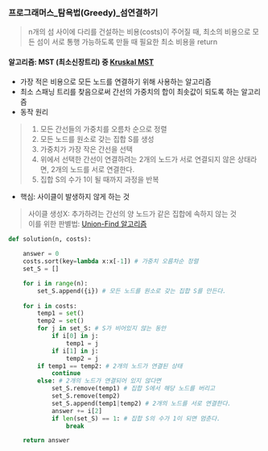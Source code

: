 ### 프로그래머스_탐욕법(Greedy)_섬연결하기
> n개의 섬 사이에 다리를 건설하는 비용(costs)이 주어질 때, 최소의 비용으로 모든 섬이 서로 통행 가능하도록 만들 때 필요한 최소 비용을 return 
#### 알고리즘: MST (최소신장트리) 중 [Kruskal MST](https://ko.wikipedia.org/wiki/크러스컬_알고리즘)
- 가장 적은 비용으로 모든 노드를 연결하기 위해 사용하는 알고리즘
- 최소 스패닝 트리를 찾음으로써 간선의 가중치의 합이 최솟값이 되도록 하는 알고리즘
- 동작 원리

> 1. 모든 간선들의 가중치를 오름차 순으로 정렬
> 2. 모든 노드를 원소로 갖는 집합 S를 생성
> 3. 가중치가 가장 작은 간선을 선택
> 4. 위에서 선택한 간선이 연결하려는 2개의 노드가 서로 연결되지 않은 상태라면, 2개의 노드를 서로 연결한다.
> 5. 집합 S의 수가 1이 될 때까지 과정을 반복

- 핵심:  사이클이 발생하지 않게 하는 것
> 사이클 생성X: 추가하려는 간선의 양 노드가 같은 집합에 속하지 않는 것<br>
> 이를 위한 판별법: [Union-Find 알고리즘](https://www.geeksforgeeks.org/union-find-algorithm-set-2-union-by-rank/)

  
```python
def solution(n, costs):
    
    answer = 0
    costs.sort(key=lambda x:x[-1]) # 가중치 오름차순 정렬
    set_S = []

    for i in range(n):
        set_S.append({i}) # 모든 노드를 원소로 갖는 집합 S를 만든다.
    
    for i in costs:  
        temp1 = set()
        temp2 = set()
        for j in set_S: # S가 비어있지 않는 동안
            if i[0] in j:
                temp1 = j
            if i[1] in j:
                temp2 = j
        if temp1 == temp2: # 2개의 노드가 연결된 상태
            continue
        else: # 2개의 노드가 연결되어 있지 않다면
            set_S.remove(temp1) # 집합 S에서 해당 노드를 버리고
            set_S.remove(temp2)
            set_S.append(temp1|temp2) # 2개의 노드를 서로 연결한다.
            answer += i[2]
            if len(set_S) == 1: # 집합 S의 수가 1이 되면 멈춘다.
                break

    return answer
```


